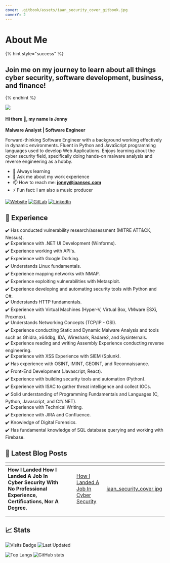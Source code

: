 ```yaml
---
cover: .gitbook/assets/iaan_security_cover_gitbook.jpg
coverY: 2
---
```


# About Me

{% hint style="success" %}
## **Join me on my journey to learn about all things cyber security, software development, business, and finance!**
{% endhint %}

![](https://i.imgur.com/JONohuQ.gif?raw=true)

#### Hi there 👋, my name is Jonny

**Malware Analyst | Software Engineer**

Forward-thinking Software Engineer with a background working effectively in dynamic environments. Fluent in Python and JavaScript programming languages used to develop Web Applications. Enjoys learning about the cyber security field, specifically doing hands-on malware analysis and reverse engineering as a hobby.

* 🌱 Always learning
* 💬 Ask me about my work experience
* 📫 How to reach me: [**jonny@iaansec.com**](mailto:jonny@iaansec.com)
* ⚡ Fun fact: I am also a music producer

[![Website](https://img.shields.io/website?label=IAAN%20SECURITY\&style=for-the-badge\&url=https%3A//www.iaansecurity.com)](https://www.iaansecurity.com) [![GitLab](https://img.shields.io/badge/gitlab-%23181717.svg?style=for-the-badge\&logo=gitlab\&logoColor=white)](https://github.com/L0WK3Y-IAAN) [![LinkedIn](https://img.shields.io/badge/linkedin-%230077B5.svg?style=for-the-badge\&logo=linkedin\&logoColor=white)](https://www.linkedin.com/in/iaansec/)

## 💼 Experience

✔️ Has conducted vulnerability research/assessment (MITRE ATT\&CK, Nessus).\
✔️ Experience with .NET UI Development (Winforms).\
✔️ Experience working with API's.\
✔️ Experience with Google Dorking.\
✔️ Understands Linux fundamentals.\
✔️ Experience mapping networks with NMAP.\
✔️ Experience exploiting vulnerabilities with Metasploit.\
✔️ Experience developing and automating security tools with Python and C#.\
✔️ Understands HTTP fundamentals.\
✔️ Experience with Virtual Machines (Hyper-V, Virtual Box, VMware ESXi, Proxmox).\
✔️ Understands Networking Concepts (TCP/IP - OSI).\
✔️ Experience conducting Static and Dynamic Malware Analysis and tools such as Ghidra, x64dbg, IDA, Wireshark, Radare2, and Sysinternals.\
✔️ Experience reading and writing Assembly Experience conducting reverse engineering.\
✔️ Experience with XSS Experience with SIEM (Splunk).\
✔️ Has experience with OSINT, IMINT, GEOINT, and Reconnaissance.\
✔️ Front-End Development (Javascript, React).\
✔️ Experience with building security tools and automation (Python).\
✔️ Experience with ISAC to gather threat intelligence and collect IOCs.\
✔️ Solid understanding of Programming Fundamentals and Languages (C, Python, Javascript, and C#/.NET).\
✔️ Experience with Technical Writing.\
✔️ Experience with JIRA and Confluence.\
✔️ Knowledge of Digital Forensics.\
✔️ Has fundamental knowledge of SQL database querying and working with Firebase.

## 📖 Latest Blog Posts

<table data-view="cards"><thead><tr><th></th><th></th><th></th><th data-hidden data-card-target data-type="content-ref"></th><th data-hidden data-card-cover data-type="files"></th></tr></thead><tbody><tr><td><strong>How I Landed How I Landed A Job In Cyber Security With No Professional Experience, Certifications, Nor A Degree.</strong></td><td></td><td></td><td><a href="https://app.gitbook.com/o/A9NqrI51qIpICMxo0hd5/s/uNGziNBCJS6sCcuLUubV/">How I Landed A Job In Cyber Security</a></td><td><a href=".gitbook/assets/iaan_security_cover.jpg">iaan_security_cover.jpg</a></td></tr><tr><td></td><td></td><td></td><td></td><td></td></tr><tr><td></td><td></td><td></td><td></td><td></td></tr></tbody></table>

## 📈 Stats

![Visits Badge](https://badges.pufler.dev/visits/L0WK3Y-IAAN/L0WK3Y-IAAN) ![Last Updated](https://img.shields.io/github/last-commit/L0WK3Y-IAAN/infophreaks-iaan-gitbook)

![Top Langs](https://github-readme-stats.vercel.app/api/top-langs/?username=L0WK3Y-IAAN) ![GitHub stats](https://github-readme-stats.vercel.app/api?username=L0WK3Y-IAAN\&show\_icons=true\&count\_private=true)

